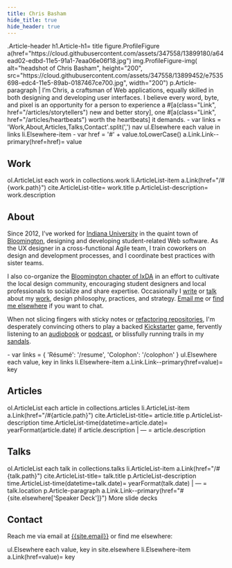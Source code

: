 ```yaml
---
title: Chris Basham
hide_title: true
hide_header: true
---
```


<jade>
.Article-header
  h1.Article-h1= title
  figure.ProfileFigure
    a(href="https://cloud.githubusercontent.com/assets/347558/13899180/a64ead02-edbd-11e5-91a1-7eaa06e06f18.jpg")
      img.ProfileFigure-img(
        alt="headshot of Chris Basham",
        height="200",
        src="https://cloud.githubusercontent.com/assets/347558/13899452/e7535698-edc4-11e5-89ab-0187467ce700.jpg",
        width="200")
  p.Article-paragraph
    | I&rsquo;m Chris, a craftsman of Web applications, equally skilled in both designing and developing user interfaces. I&nbsp;believe every word, byte, and pixel is an opportunity for a person to experience a #[a(class="Link", href="/articles/storytellers") new and better story], one #[a(class="Link", href="/articles/heartbeats") worth the heartbeats] it demands.
  - var links = 'Work,About,Articles,Talks,Contact'.split(',')
  nav
    ul.Elsewhere
      each value in links
        li.Elsewhere-item
          - var href = '#' + value.toLowerCase()
          a.Link.Link--primary(href=href)= value
</jade>

## Work

<jade>
ol.ArticleList
  each work in collections.work
    li.ArticleList-item
      a.Link(href="/#{work.path}")
        cite.ArticleList-title= work.title
      p.ArticleList-description= work.description
</jade>

## About

Since 2012, I’ve worked for [Indiana University](http://www.iu.edu/) in the quaint town of [Bloomington](http://en.wikipedia.org/wiki/Bloomington,_Indiana), designing and developing student-related Web software. As the UX designer in a cross-functional Agile team, I train coworkers on design and development processes, and I coordinate best practices with sister teams.

I also co-organize the [Bloomington chapter of IxDA]({{site.ixda_bloomington}}) in an effort to cultivate the local design community, encouraging student designers and local professionals to socialize and share expertise. Occasionally I [write](#articles) or [talk](#talks) about my [work](#work), design philosophy, practices, and strategy. [Email me](mailto:{{site.email}}) or [find me elsewhere](#contact) if you want to chat.

When not slicing fingers with sticky notes or [refactoring repositories]({{site.elsewhere.GitHub}}), I'm desperately convincing others to play a backed [Kickstarter]({{site.elsewhere.Kickstarter}}) game, fervently listening to an [audiobook](http://www.audible.com) or [podcast](http://99percentinvisible.org/), or blissfully running trails in my [sandals](http://www.lunasandals.com/).

<jade>
- var links = { 'Résumé': '/resume', 'Colophon': '/colophon' }
ul.Elsewhere
  each value, key in links
    li.Elsewhere-item
      a.Link.Link--primary(href=value)= key
</jade>

## Articles

<jade>
ol.ArticleList
  each article in collections.articles
    li.ArticleList-item
      a.Link(href="/#{article.path}")
        cite.ArticleList-title= article.title
      p.ArticleList-description
        time.ArticleList-time(datetime=article.date)= yearFormat(article.date)
        if article.description
          |  &mdash; 
          = article.description
</jade>

## Talks

<jade>
ol.ArticleList
  each talk in collections.talks
    li.ArticleList-item
      a.Link(href="/#{talk.path}")
        cite.ArticleList-title= talk.title
      p.ArticleList-description
        time.ArticleList-time(datetime=talk.date)= yearFormat(talk.date)
        |  &mdash; 
        = talk.location
p.Article-paragraph
  a.Link.Link--primary(href="#{site.elsewhere['Speaker Deck']}") More slide decks
</jade>

## Contact

Reach me via email at [{{site.email}}](mailto:{{site.email}}) or find me elsewhere:

<jade>
ul.Elsewhere
  each value, key in site.elsewhere
    li.Elsewhere-item
      a.Link(href=value)= key
</jade>
